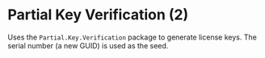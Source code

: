 # Partial Key Verification (2)

Uses the `Partial.Key.Verification` package to generate license keys. The serial number (a new GUID) is used as the seed.
